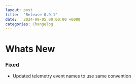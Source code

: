 ```yaml
---
layout: post
title:  "Release 0.9.1"
date:   2024-09-05 00:00:00 +0000
categories: Changelog
---
```


# Whats New

### Fixed

- Updated telemetry event names to use same convention
